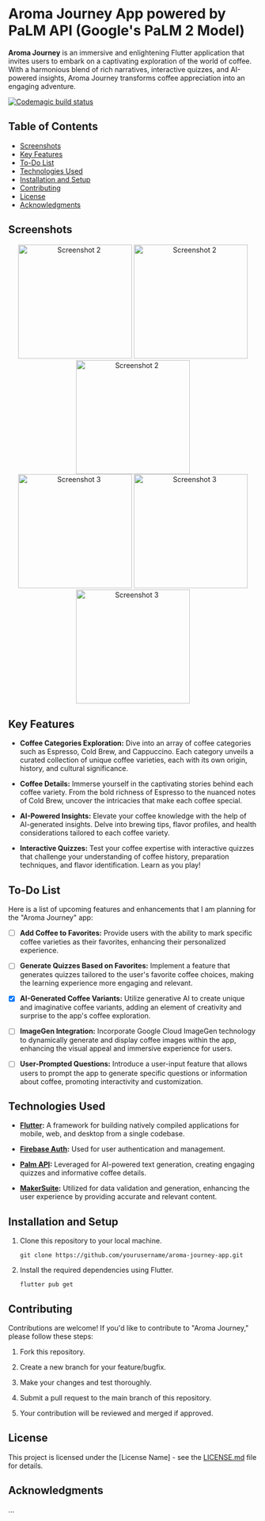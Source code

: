 # Aroma Journey App powered by PaLM API (Google's PaLM 2 Model)

**Aroma Journey** is an immersive and enlightening Flutter application that invites users to embark on a captivating exploration of the world of coffee. With a harmonious blend of rich narratives, interactive quizzes, and AI-powered insights, Aroma Journey transforms coffee appreciation into an engaging adventure.

[![Codemagic build status](https://api.codemagic.io/apps/64fb84da8ddef7a6caff3441/64fb84da8ddef7a6caff3440/status_badge.svg)](https://codemagic.io/apps/64fb84da8ddef7a6caff3441/64fb84da8ddef7a6caff3440/latest_build)

## Table of Contents
- [Screenshots](#screenshots)
- [Key Features](#key-features)
- [To-Do List](#to-do-list)
- [Technologies Used](#technologies-used)
- [Installation and Setup](#installation-and-setup)
- [Contributing](#contributing)
- [License](#license)
- [Acknowledgments](#acknowledgments)

## Screenshots
<div align="center">
  <img src="screenshot/1.png" alt="Screenshot 2" width="230">
  <img src="screenshot/2.png" alt="Screenshot 2" width="230">
  <img src="screenshot/3.png" alt="Screenshot 2" width="230"> 
</div>
<div align="center">
  <img src="screenshot/4.png" alt="Screenshot 3" width="230">
  <img src="screenshot/5.png" alt="Screenshot 3" width="230">
  <img src="screenshot/6.png" alt="Screenshot 3" width="230">
</div>

## Key Features

- **Coffee Categories Exploration:** Dive into an array of coffee categories such as Espresso, Cold Brew, and Cappuccino. Each category unveils a curated collection of unique coffee varieties, each with its own origin, history, and cultural significance.

- **Coffee Details:** Immerse yourself in the captivating stories behind each coffee variety. From the bold richness of Espresso to the nuanced notes of Cold Brew, uncover the intricacies that make each coffee special.

- **AI-Powered Insights:** Elevate your coffee knowledge with the help of AI-generated insights. Delve into brewing tips, flavor profiles, and health considerations tailored to each coffee variety.

- **Interactive Quizzes:** Test your coffee expertise with interactive quizzes that challenge your understanding of coffee history, preparation techniques, and flavor identification. Learn as you play!

## To-Do List
Here is a list of upcoming features and enhancements that I am planning for the "Aroma Journey" app:

- [ ] **Add Coffee to Favorites:** Provide users with the ability to mark specific coffee varieties as their favorites, enhancing their personalized experience.

- [ ] **Generate Quizzes Based on Favorites:** Implement a feature that generates quizzes tailored to the user's favorite coffee choices, making the learning experience more engaging and relevant.

- [x] **AI-Generated Coffee Variants:** Utilize generative AI to create unique and imaginative coffee variants, adding an element of creativity and surprise to the app's coffee exploration.

- [ ] **ImageGen Integration:** Incorporate Google Cloud ImageGen technology to dynamically generate and display coffee images within the app, enhancing the visual appeal and immersive experience for users.

- [ ] **User-Prompted Questions:** Introduce a user-input feature that allows users to prompt the app to generate specific questions or information about coffee, promoting interactivity and customization.

## Technologies Used
- **[Flutter](https://flutter.dev/):** A framework for building natively compiled applications for mobile, web, and desktop from a single codebase.

- **[Firebase Auth](https://firebase.google.com/):** Used for user authentication and management.

- **[Palm API](https://developers.generativeai.google/):** Leveraged for AI-powered text generation, creating engaging quizzes and informative coffee details.

- **[MakerSuite](https://developers.generativeai.google/products/makersuite):** Utilized for data validation and generation, enhancing the user experience by providing accurate and relevant content.

## Installation and Setup
1. Clone this repository to your local machine.

    ```
    git clone https://github.com/yourusername/aroma-journey-app.git
    ```

2. Install the required dependencies using Flutter.

    ```
    flutter pub get
    ```

## Contributing

Contributions are welcome! If you'd like to contribute to "Aroma Journey," please follow these steps:

1. Fork this repository.

2. Create a new branch for your feature/bugfix.

3. Make your changes and test thoroughly.

4. Submit a pull request to the main branch of this repository.

5. Your contribution will be reviewed and merged if approved.
<!-- License -->
## License
This project is licensed under the [License Name] - see the [LICENSE.md](LICENSE.md) file for details.

<!-- Acknowledgments -->
## Acknowledgments
...

